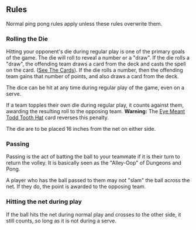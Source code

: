 ## Rules

Normal ping pong rules apply unless these rules overwrite them.

### Rolling the Die
Hitting your opponent's die during regular play is one of the primary goals of the game. The die will roll to reveal a number or a "draw". If the die rolls a "draw", the offending team draws a card from the deck and casts the spell on the card. ([See The Cards](cards.md)). If the die rolls a number, then the offending team gains that number of points, and also draws a card from the deck.

The dice can be hit at any time during regular play of the game, even on a serve. 

If a team topples their own die during regular play, it counts against them, awarding the resulting roll to the opposing team. **Warning:** The [Eye Meant Todd Tooth Hat](cards.md#eye-mint-todd-tooth-hat) card reverses this penalty.

The die are to be placed 16 inches from the net on either side.

### Passing
Passing is the act of batting the ball to your teammate if it is their turn to return the volley. It is basically seen as the "Alley-Oop" of Dungeons and Pong.

A player who has the ball passed to them may not "slam" the ball across the net. If they do, the point is awarded to the opposing team. 

### Hitting the net during play
If the ball hits the net during normal play and crosses to the other side, it still counts, so long as it is not during a serve.

